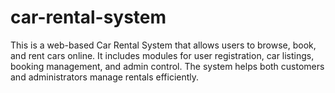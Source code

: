 # car-rental-system
This is a web-based Car Rental System that allows users to browse, book, and rent cars online. It includes modules for user registration, car listings, booking management, and admin control. The system helps both customers and administrators manage rentals efficiently.
